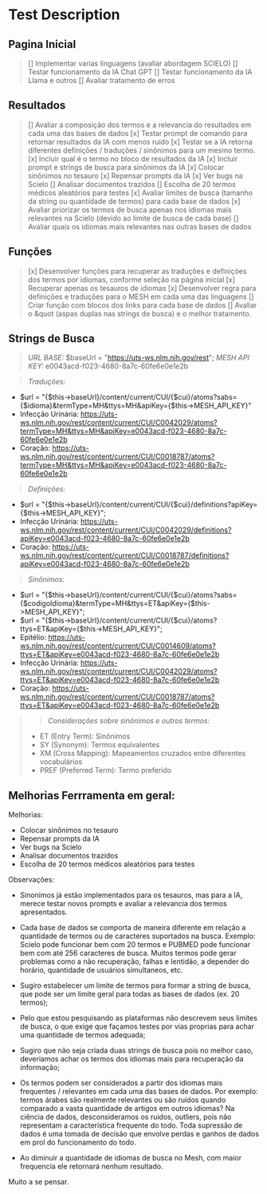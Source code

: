 # Test Description
## Pagina Inicial
> [] Implementar varias linguagens (avaliar abordagem SCIELO)
> [] Testar funcionamento da IA Chat GPT
> [] Testar funcionamento da IA Llama e outros
> [] Avaliar tratamento de erros

## Resultados
> [] Avaliar a composição dos termos e a relevancia do resultados em cada uma das bases de dados
> [x] Testar prompt de comando para retornar resultados da IA com menos ruído
> [x] Testar se a IA retorna diferentes definições / traduções / sinônimos para um mesmo termo.
> [x] Incluir qual é o termo no bloco de resultados da IA
> [x] Incluir prompt e strings de busca para sinônimos da IA
> [x] Colocar sinônimos no tesauro
> [x] Repensar prompts da IA
> [x] Ver bugs na Scielo
> [] Analisar documentos trazidos
> [] Escolha de 20 termos médicos aleatórios para testes
> [x] Avaliar limites de busca (tamanho da string ou quantidade de termos) para cada base de dados
> [x] Avaliar priorizar os termos de busca apenas nos idiomas mais relevantes na Scielo (devido ao limite de busca de cada base)
> [] Avaliar quais os idiomas mais relevantes nas outras bases de dados

## Funções 
> [x] Desenvolver funções para recuperar as traduções e definições dos termos por idiomas, conforme seleção na página inicial
> [x] Recuperar apenas os tesauros de idiomas
> [x] Desenvolver regra para definições e traduções para o MESH em cada uma das linguagens
> [] Criar função com blocos dos links para cada base de dados
> [] Avaliar o &quot (aspas duplas nas strings de busca) e o melhor tratamento.

## Strings de Busca
> *URL BASE:* $baseUrl = "https://uts-ws.nlm.nih.gov/rest";
> *MESH API KEY:* e0043acd-f023-4680-8a7c-60fe6e0e1e2b

> *Traduções:*
* $url = "{$this->baseUrl}/content/current/CUI/{$cui}/atoms?sabs={$idioma}&termType=MH&ttys=MH&apiKey={$this->MESH_API_KEY}"
* Infecção Urinária: https://uts-ws.nlm.nih.gov/rest/content/current/CUI/C0042029/atoms?termType=MH&ttys=MH&apiKey=e0043acd-f023-4680-8a7c-60fe6e0e1e2b
* Coração: https://uts-ws.nlm.nih.gov/rest/content/current/CUI/C0018787/atoms?termType=MH&ttys=MH&apiKey=e0043acd-f023-4680-8a7c-60fe6e0e1e2b

> *Definições:* 
* $url = "{$this->baseUrl}/content/current/CUI/{$cui}/definitions?apiKey={$this->MESH_API_KEY}";
* Infecção Urinária: https://uts-ws.nlm.nih.gov/rest/content/current/CUI/C0042029/definitions?apiKey=e0043acd-f023-4680-8a7c-60fe6e0e1e2b
* Coração: https://uts-ws.nlm.nih.gov/rest/content/current/CUI/C0018787/definitions?apiKey=e0043acd-f023-4680-8a7c-60fe6e0e1e2b

> *Sinônimos:* 
* $url = "{$this->baseUrl}/content/current/CUI/{$cui}/atoms?sabs={$codigoIdioma}&termType=MH&ttys=ET&apiKey={$this->MESH_API_KEY}";
* $url = "{$this->baseUrl}/content/current/CUI/{$cui}/atoms?ttys=ET&apiKey={$this->MESH_API_KEY}";
* Epitélio: https://uts-ws.nlm.nih.gov/rest/content/current/CUI/C0014609/atoms?ttys=ET&apiKey=e0043acd-f023-4680-8a7c-60fe6e0e1e2b
* Infecção Urinária: https://uts-ws.nlm.nih.gov/rest/content/current/CUI/C0042029/atoms?ttys=ET&apiKey=e0043acd-f023-4680-8a7c-60fe6e0e1e2b
* Coração: https://uts-ws.nlm.nih.gov/rest/content/current/CUI/C0018787/atoms?ttys=ET&apiKey=e0043acd-f023-4680-8a7c-60fe6e0e1e2b


>> *Considerações sobre sinônimos e outros termos:*
>* ET (Entry Term): Sinônimos
>* SY (Synonym): Termos equivalentes
>* XM (Cross Mapping): Mapeamentos cruzados entre diferentes vocabulários
>* PREF (Preferred Term): Termo preferido

## Melhorias Ferrramenta em geral: 

Melhorias:
- Colocar sinônimos no tesauro
- Repensar prompts da IA
- Ver bugs na Scielo
- Analisar documentos trazidos
- Escolha de 20 termos médicos aleatórios para testes

Observações:
- Sinonimos já estão implementados para os tesauros, mas para a IA, merece testar novos prompts e avaliar a relevancia dos termos apresentados.
- Cada base de dados se comporta de maneira diferente em relação a quantidade de termos ou de caracteres suportados na busca. Exemplo: Scielo pode funcionar bem com 20 termos e PUBMED pode funcionar bem com até 256 caracteres de busca. Muitos termos pode gerar problemas como a não recuperação, falhas e lentidão, a depender do horário, quantidade de usuários simultaneos, etc.
- Sugiro estabelecer um limite de termos para formar a string de busca, que pode ser um limite geral para todas as bases de dados (ex. 20 termos);
- Pelo que estou pesquisando as plataformas não descrevem seus limites de busca, o que exige que façamos testes por vias proprias para achar uma quantidade de termos adequada;
- Sugiro que não seja criada duas strings de busca pois no melhor caso, deveriamos achar os termos dos idiomas mais  para recuperação da informação;
- Os termos podem ser considerados a partir dos idiomas mais frequentes / relevantes em cada uma das bases de dados. Por exemplo: termos árabes são realmente relevantes ou são ruídos quando comparado a vasta quantidade de artigos em outros idiomas? Na ciência de dados, desconsideramos os ruidos, outliers, pois não representam a característica frequente do todo. Toda supressão de dados é uma tomada de decisão que envolve perdas e ganhos de dados em prol do funcionamento do todo.

- Ao diminuir a quantidade de idiomas de busca no Mesh, com maior frequencia ele retornará nenhum resultado.

Muito a se pensar.

